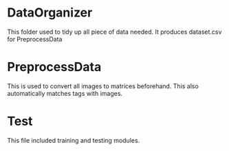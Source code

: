# DataOrganizer
This folder used to tidy up all piece of data needed.
It produces dataset.csv for PreprocessData

# PreprocessData
This is used to convert all images to matrices beforehand.
This also automatically matches tags with images.

# Test
This file included training and testing modules.